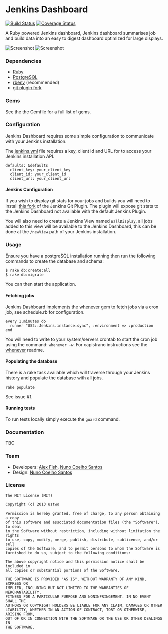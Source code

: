 # Jenkins Dashboard

[![Build Status](https://travis-ci.org/ustwo/jenkins-dashboard.png?branch=master)](https://travis-ci.org/ustwo/jenkins-dashboard)
[![Coverage Status](https://coveralls.io/repos/ustwo/jenkins-dashboard/badge.png?branch=master)](https://coveralls.io/r/ustwo/jenkins-dashboard?branch=master)

A Ruby powered Jenkins dashboard, Jenkins dashboard summarises job and build data into an easy to digest dashboard optimized for large displays. 

![Screenshot](https://github.com/ustwo/jenkins-dashboard/blob/master/doc/screenshot1.png?raw=true)
![Screenshot](https://github.com/ustwo/jenkins-dashboard/blob/master/doc/screenshot2.png?raw=true)

### Dependencies 

* [Ruby](http://www.ruby-lang.org/en/)
* [PostgreSQL](http://www.postgresql.org/)
* [rbenv](https://github.com/sstephenson/rbenv) (recommended)
* [git plugin fork](https://github.com/alexefish/git-plugin)

### Gems

See the the Gemfile for a full list of gems. 

### Configuration

Jenkins Dashboard requires some simple configuration to communicate with your Jenkins installation. 

The [jenkins.yml](https://github.com/ustwo/jenkins-dashboard/blob/master/config/jenkins.yml) file requires a key, client id and URL for to access your Jenkins installation API.

    defaults: &defaults
      client_key: your_client_key
      client_id: your_client_id
      client_url: your_client_url

#### Jenkins Configuration

If you wish to display git stats for your jobs and builds you will need to install [this fork](https://github.com/alexefish/git-plugin) of the Jenkins Git Plugin. The plugin will expose git stats to the Jenkins Dashboard not available with the default Jenkins Plugin.

You will also need to create a Jenkins View named `WallDisplay`, all jobs added to this view will be available to the Jenkins Dashboard, this can be done at the `/newView` path of your Jenkins installation.

### Usage

Ensure you have a postgreSQL installation running then run the following commands to create the database and schema:

    $ rake db:create:all
    $ rake db:migrate

You can then start the application. 

#### Fetching jobs

Jenkins Dashboard implements the [whenever](https://github.com/javan/whenever) gem to fetch jobs via a cron job, see schedule.rb for configuration. 

    every 1.minutes do
      runner "US2::Jenkins.instance.sync", :environment => :production
    end

You will need to write to your system/servers crontab to start the cron job using the command: `whenever -w`. For capistrano instructions see the [whenever](https://github.com/javan/whenever) readme. 

#### Populating the database

There is a rake task available which will traverse through your Jenkins history and populate the database with all jobs. 

    rake populate

See issue #1.

#### Running tests

To run tests locally simply execute the `guard` command. 

### Documentation

TBC

### Team

* Developers: [Alex Fish](https://github.com/alexefish), [Nuno Coelho Santos](https://github.com/nunosans)
* Design:  [Nuno Coelho Santos](https://github.com/nunosans)

### License 

    The MIT License (MIT)
    
    Copyright (c) 2013 ustwo
    
    Permission is hereby granted, free of charge, to any person obtaining a copy
    of this software and associated documentation files (the "Software"), to deal
    in the Software without restriction, including without limitation the rights
    to use, copy, modify, merge, publish, distribute, sublicense, and/or sell
    copies of the Software, and to permit persons to whom the Software is
    furnished to do so, subject to the following conditions:
    
    The above copyright notice and this permission notice shall be included in
    all copies or substantial portions of the Software.
    
    THE SOFTWARE IS PROVIDED "AS IS", WITHOUT WARRANTY OF ANY KIND, EXPRESS OR
    IMPLIED, INCLUDING BUT NOT LIMITED TO THE WARRANTIES OF MERCHANTABILITY,
    FITNESS FOR A PARTICULAR PURPOSE AND NONINFRINGEMENT. IN NO EVENT SHALL THE
    AUTHORS OR COPYRIGHT HOLDERS BE LIABLE FOR ANY CLAIM, DAMAGES OR OTHER
    LIABILITY, WHETHER IN AN ACTION OF CONTRACT, TORT OR OTHERWISE, ARISING FROM,
    OUT OF OR IN CONNECTION WITH THE SOFTWARE OR THE USE OR OTHER DEALINGS IN
    THE SOFTWARE.
